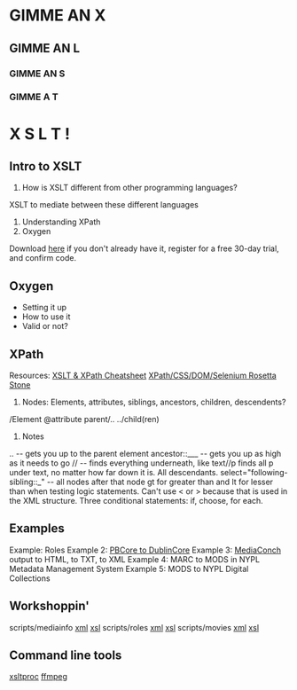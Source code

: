 # GIMME AN X
## GIMME AN L
### GIMME AN S
### GIMME A T

# X S L T !

## Intro to XSLT

1. How is XSLT different from other programming languages?

XSLT to mediate between these different languages

1. Understanding XPath
1. Oxygen

Download [here](https://www.oxygenxml.com/xml_editor/download_oxygenxml_editor.html) if you don't already have it, register for a free 30-day trial, and confirm code.


## Oxygen

* Setting it up
* How to use it
* Valid or not?

## XPath

Resources:
[XSLT & XPath Cheatsheet](http://scraping.pro/res/xpath-cheat/XSLT-1.pdf)
[XPath/CSS/DOM/Selenium Rosetta Stone](http://scraping.pro/res/xpath-cheat/xpath_css_dom_recipes.pdf)

1. Nodes: Elements, attributes, siblings, ancestors, children, descendents?

/Element
@attribute
parent/..
../child(ren)

1. Notes

.. --  gets you up to the parent element
ancestor::___ -- gets you up as high as it needs to go
// -- finds everything underneath, like text//p finds all p under text, no matter how far down it is. All descendants.
select="following-sibling::_" -- all nodes after that node
gt for greater than and lt for lesser than when testing logic statements. Can't use < or > because that is used in the XML structure.
Three conditional statements: if, choose, for each.

## Examples 

Example: Roles
Example 2: [PBCore to DublinCore](https://github.com/ablwr/MIRCDVRXSLT/blob/master/pbcore_to_dc.xsl)
Example 3: [MediaConch](https://mediaarea.net/MediaConch) output to HTML, to TXT, to XML
Example 4: MARC to MODS in NYPL Metadata Management System
Example 5: MODS to NYPL Digital Collections

## Workshoppin'

scripts/mediainfo [xml]() [xsl]()
scripts/roles [xml]() [xsl]()
scripts/movies [xml]() [xsl]()

## Command line tools
[xsltproc](http://xmlsoft.org/XSLT/xsltproc2.html)
[ffmpeg](https://ffmpeg.org/)
